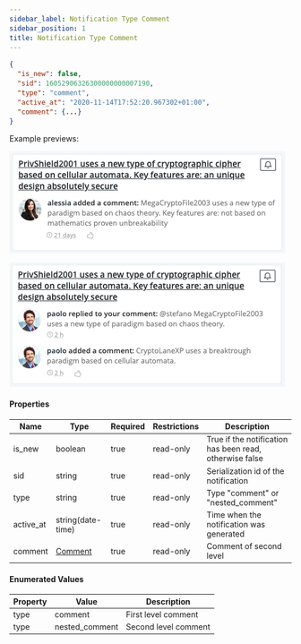 ```yaml
---
sidebar_label: Notification Type Comment
sidebar_position: 1
title: Notification Type Comment
---
```


```json
{
  "is_new": false,
  "sid": 16052906326300000000007190,
  "type": "comment",
  "active_at": "2020-11-14T17:52:20.967302+01:00",
  "comment": {...}
}
```

Example previews:

![Notification](/img/notification_types/comment.png)

![Notification](/img/notification_types/nested_comment.png)

#### Properties

|Name|Type|Required|Restrictions|Description|
|---|---|---|---|---|
|is_new|boolean|true|read-only|True if the notification has been read, otherwise false|
|sid|string|true|read-only|Serialization id of the notification|
|type|string|true|read-only|Type "comment" or "nested_comment"|
|active_at|string(date-time)|true|read-only|Time when the notification was generated|
|comment|[Comment](../comment)|true|read-only|Comment of second level|

#### Enumerated Values

|Property|Value|Description|
|---|---|---|
|type|comment|First level comment|
|type|nested_comment|Second level comment|
